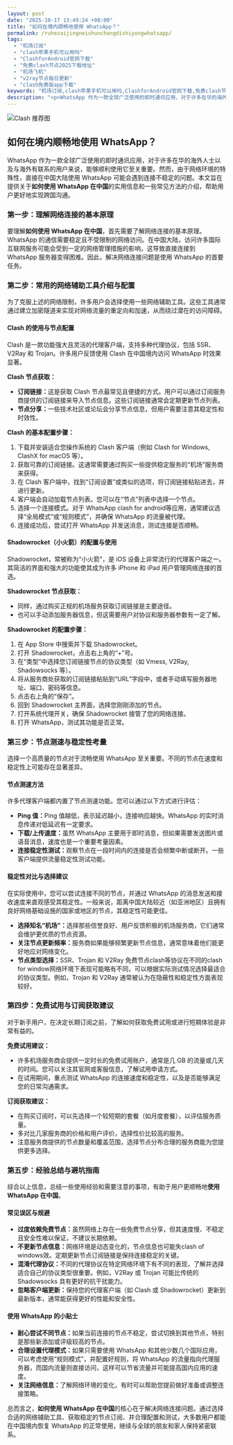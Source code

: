 ```yaml
---
layout: post
date: "2025-10-17 13:49:24 +08:00"
title: "如何在境内顺畅地使用 WhatsApp？"
permalink: /ruhezaijingneishunchangdishiyongwhatsapp/
tags:
  - "机场订阅"
  - "clash苹果手机可以用吗"
  - "ClashforAndroid官网下载"
  - "免费clash节点2025下载地址"
  - "机场飞机"
  - "v2ray节点每日更新"
  - "clash免费版app下载"
keywords: "机场订阅,clash苹果手机可以用吗,ClashforAndroid官网下载,免费clash节点2025下载地址,机场飞机,v2ray节点每日更新,clash免费版app下载"
description: "<p>WhatsApp 作为一款全球广泛使用的即时通讯应用，对于许多在华的海外人士以及与海外有联系的用户来说，能够顺利使用它至关重要。然而，由于网络环境的特殊性，直接在中国大陆使用 WhatsApp 可能会遇到连接不稳定的问题。本文旨在提供关于<strong>如何使用 WhatsApp 在中国</strong>的实用信息和一些常见方法的介绍，帮助用户更好地实现跨国沟通。</p>"
---
```


![Clash 推荐图](https://clashjd.github.io/assets/img/免费clash节点.png)

## 如何在境内顺畅地使用 WhatsApp？

<p>WhatsApp 作为一款全球广泛使用的即时通讯应用，对于许多在华的海外人士以及与海外有联系的用户来说，能够顺利使用它至关重要。然而，由于网络环境的特殊性，直接在中国大陆使用 WhatsApp 可能会遇到连接不稳定的问题。本文旨在提供关于<strong>如何使用 WhatsApp 在中国</strong>的实用信息和一些常见方法的介绍，帮助用户更好地实现跨国沟通。</p>
<h3>第一步：理解网络连接的基本原理</h3>
<p>要理解<strong>如何使用 WhatsApp 在中国</strong>，首先需要了解网络连接的基本原理。WhatsApp 的通信需要稳定且不受限制的网络访问。在中国大陆，访问许多国际互联网服务可能会受到一定的网络管理措施的影响，这导致直接连接到 WhatsApp 服务器变得困难。因此，解决网络连接问题是使用 WhatsApp 的首要任务。</p>
<h3>第二步：常用的网络辅助工具介绍与配置</h3>
<p>为了克服上述的网络限制，许多用户会选择使用一些网络辅助工具。这些工具通常通过建立加密隧道来实现对网络流量的重定向和加速，从而绕过潜在的访问障碍。</p>
<h4>Clash 的使用与节点配置</h4>
<p>Clash 是一款功能强大且灵活的代理客户端，支持多种代理协议，包括 SSR、V2Ray 和 Trojan。许多用户反馈使用 Clash 在中国境内访问 WhatsApp 时效果显著。</p>
<p><strong>Clash 节点获取：</strong></p>
<ul>
<li><strong>订阅链接：</strong>这是获取 Clash 节点最常见且便捷的方式。用户可以通过订阅服务商提供的订阅链接来导入节点信息。这些订阅链接通常会定期更新节点列表。</li>
<li><strong>节点分享：</strong>一些技术社区或论坛会分享节点信息，但用户需要注意其稳定性和时效性。</li>
</ul>
<p><strong>Clash 的基本配置步骤：</strong></p>
<ol>
<li>下载并安装适合您操作系统的 Clash 客户端（例如 Clash for Windows, ClashX for macOS 等）。</li>
<li>获取可靠的订阅链接。这通常需要通过购买一些提供稳定服务的“机场”服务商来获得。</li>
<li>在 Clash 客户端中，找到“订阅设置”或类似的选项，将订阅链接粘贴进去，并进行更新。</li>
<li>客户端会自动加载节点列表。您可以在“节点”列表中选择一个节点。</li>
<li>选择一个连接模式。对于 WhatsApp clash for android等应用，通常建议选择“全局模式”或“规则模式”，并确保 WhatsApp 的流量被代理。</li>
<li>连接成功后，尝试打开 WhatsApp 并发送消息，测试连接是否顺畅。</li>
</ol>
<h4>Shadowrocket（小火箭）的配置与使用</h4>
<p>Shadowrocket，常被称为“小火箭”，是 iOS 设备上非常流行的代理客户端之一。其简洁的界面和强大的功能使其成为许多 iPhone 和 iPad 用户管理网络连接的首选。</p>
<p><strong>Shadowrocket 节点获取：</strong></p>
<ul>
<li>同样，通过购买正规的机场服务获取订阅链接是主要途径。</li>
<li>也可以手动添加服务器信息，但这需要用户对协议和服务器参数有一定了解。</li>
</ul>
<p><strong>Shadowrocket 的配置步骤：</strong></p>
<ol>
<li>在 App Store 中搜索并下载 Shadowrocket。</li>
<li>打开 Shadowrocket，点击右上角的“+”号。</li>
<li>在“类型”中选择您订阅链接节点的协议类型（如 Vmess, V2Ray, Shadowsocks 等）。</li>
<li>将从服务商处获取的订阅链接粘贴到“URL”字段中，或者手动填写服务器地址、端口、密码等信息。</li>
<li>点击右上角的“保存”。</li>
<li>回到 Shadowrocket 主界面，选择您刚刚添加的节点。</li>
<li>打开系统代理开关，确保 Shadowrocket 接管了您的网络连接。</li>
<li>打开 WhatsApp，测试其功能是否正常。</li>
</ol>
<h3>第三步：节点测速与稳定性考量</h3>
<p>选择一个高质量的节点对于流畅使用 WhatsApp 至关重要。不同的节点在速度和稳定性上可能存在显著差异。</p>
<h4>节点测速方法</h4>
<p>许多代理客户端都内置了节点测速功能。您可以通过以下方式进行评估：</p>
<ul>
<li><strong>Ping 值：</strong>Ping 值越低，表示延迟越小，连接响应越快。WhatsApp 的实时消息传递对低延迟有一定要求。</li>
<li><strong>下载/上传速度：</strong>虽然 WhatsApp 主要用于即时消息，但如果需要发送图片或语音消息，速度也是一个重要考量因素。</li>
<li><strong>连接稳定性测试：</strong>观察节点在一段时间内的连接是否会频繁中断或断开。一些客户端提供流量稳定性测试功能。</li>
</ul>
<h4>稳定性对比与选择建议</h4>
<p>在实际使用中，您可以尝试连接不同的节点，并通过 WhatsApp 的消息发送和接收速度来直观感受其稳定性。一般来说，距离中国大陆较近（如亚洲地区）且拥有良好网络基础设施的国家或地区的节点，其稳定性可能更佳。</p>
<ul>
<li><strong>选择知名“机场”：</strong>选择那些信誉良好、用户反馈积极的机场服务商，它们通常会维护更优质的节点资源。</li>
<li><strong>关注节点更新频率：</strong>服务商如果能够频繁更新节点信息，通常意味着他们能更好地应对网络变化。</li>
<li><strong>节点类型选择：</strong>SSR、Trojan 和 V2Ray 免费节点clash等协议在不同的clash for window网络环境下表现可能略有不同，可以根据实际测试情况选择最适合的协议类型。例如，Trojan 和 V2Ray 通常被认为在隐蔽性和稳定性方面表现较好。</li>
</ul>
<h3>第四步：免费试用与订阅获取建议</h3>
<p>对于新手用户，在决定长期订阅之前，了解如何获取免费试用或进行短期体验是非常有益的。</p>
<p><strong>免费试用建议：</strong></p>
<ul>
<li>许多机场服务商会提供一定时长的免费试用账户，通常是几 GB 的流量或几天的时间。您可以关注其官网或客服信息，了解试用申请方式。</li>
<li>在试用期间，重点测试 WhatsApp 的连接速度和稳定性，以及是否能够满足您的日常沟通需求。</li>
</ul>
<p><strong>订阅获取建议：</strong></p>
<ul>
<li>在购买订阅时，可以先选择一个较短期的套餐（如月度套餐），以评估服务质量。</li>
<li>多对比几家服务商的价格和用户评价，选择性价比较高的服务。</li>
<li>注意服务商提供的节点数量和覆盖范围，选择节点分布合理的服务商能为您提供更多选择。</li>
</ul>
<h3>第五步：经验总结与避坑指南</h3>
<p>综合以上信息，总结一些使用经验和需要注意的事项，有助于用户更顺畅地<strong>使用 WhatsApp 在中国</strong>。</p>
<h4>常见误区与规避</h4>
<ul>
<li><strong>过度依赖免费节点：</strong>虽然网络上存在一些免费节点分享，但其速度慢、不稳定且安全性难以保证，不建议长期依赖。</li>
<li><strong>不更新节点信息：</strong>网络环境是动态变化的，节点信息也可能失clash of windows效。定期更新节点订阅链接是保持连接稳定的关键。</li>
<li><strong>混淆代理协议：</strong>不同的代理协议在特定网络环境下有不同的表现，了解并选择适合自己的协议类型很重要。例如，V2Ray 或 Trojan 可能比传统的 Shadowsocks 具有更好的抗干扰能力。</li>
<li><strong>忽略客户端更新：</strong>保持您的代理客户端（如 Clash 或 Shadowrocket）更新到最新版本，通常能获得更好的性能和安全性。</li>
</ul>
<h4>使用 WhatsApp 的小贴士</h4>
<ul>
<li><strong>耐心尝试不同节点：</strong>如果当前连接的节点不稳定，尝试切换到其他节点，特别是那些新添加或评级较高的节点。</li>
<li><strong>合理设置代理模式：</strong>如果只需要使用 WhatsApp 和其他少数几个国际应用，可以考虑使用“规则模式”，并配置好规则，将 WhatsApp 的流量指向代理服务器，而国内流量则直接访问，这样可以节省流量并可能提高国内应用的速度。</li>
<li><strong>关注网络信息：</strong>了解网络环境的变化，有时可以帮助您提前做好准备或调整连接策略。</li>
</ul>
<p>总而言之，<strong>如何使用 WhatsApp 在中国</strong>的核心在于解决网络连接问题。通过选择合适的网络辅助工具、获取稳定的节点订阅、并合理配置和测试，大多数用户都能在中国境内恢复 WhatsApp 的正常使用，继续与全球的朋友和家人保持紧密联系。</p>